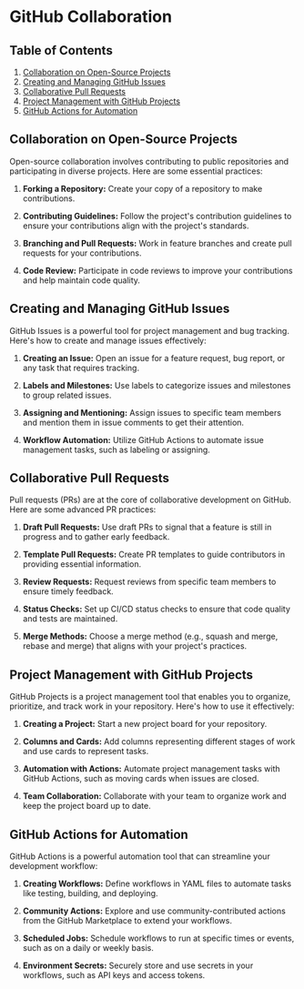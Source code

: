 # GitHub Collaboration

## Table of Contents

1. [Collaboration on Open-Source Projects](#collaboration-on-open-source-projects)
2. [Creating and Managing GitHub Issues](#creating-and-managing-github-issues)
3. [Collaborative Pull Requests](#collaborative-pull-requests)
4. [Project Management with GitHub Projects](#project-management-with-github-projects)
5. [GitHub Actions for Automation](#github-actions-for-automation)

## Collaboration on Open-Source Projects

Open-source collaboration involves contributing to public repositories and participating in diverse projects. Here are some essential practices:

1. **Forking a Repository:** Create your copy of a repository to make contributions.

2. **Contributing Guidelines:** Follow the project's contribution guidelines to ensure your contributions align with the project's standards.

3. **Branching and Pull Requests:** Work in feature branches and create pull requests for your contributions.

4. **Code Review:** Participate in code reviews to improve your contributions and help maintain code quality.

## Creating and Managing GitHub Issues

GitHub Issues is a powerful tool for project management and bug tracking. Here's how to create and manage issues effectively:

1. **Creating an Issue:** Open an issue for a feature request, bug report, or any task that requires tracking.

2. **Labels and Milestones:** Use labels to categorize issues and milestones to group related issues.

3. **Assigning and Mentioning:** Assign issues to specific team members and mention them in issue comments to get their attention.

4. **Workflow Automation:** Utilize GitHub Actions to automate issue management tasks, such as labeling or assigning.

## Collaborative Pull Requests

Pull requests (PRs) are at the core of collaborative development on GitHub. Here are some advanced PR practices:

1. **Draft Pull Requests:** Use draft PRs to signal that a feature is still in progress and to gather early feedback.

2. **Template Pull Requests:** Create PR templates to guide contributors in providing essential information.

3. **Review Requests:** Request reviews from specific team members to ensure timely feedback.

4. **Status Checks:** Set up CI/CD status checks to ensure that code quality and tests are maintained.

5. **Merge Methods:** Choose a merge method (e.g., squash and merge, rebase and merge) that aligns with your project's practices.

## Project Management with GitHub Projects

GitHub Projects is a project management tool that enables you to organize, prioritize, and track work in your repository. Here's how to use it effectively:

1. **Creating a Project:** Start a new project board for your repository.

2. **Columns and Cards:** Add columns representing different stages of work and use cards to represent tasks.

3. **Automation with Actions:** Automate project management tasks with GitHub Actions, such as moving cards when issues are closed.

4. **Team Collaboration:** Collaborate with your team to organize work and keep the project board up to date.

## GitHub Actions for Automation

GitHub Actions is a powerful automation tool that can streamline your development workflow:

1. **Creating Workflows:** Define workflows in YAML files to automate tasks like testing, building, and deploying.

2. **Community Actions:** Explore and use community-contributed actions from the GitHub Marketplace to extend your workflows.

3. **Scheduled Jobs:** Schedule workflows to run at specific times or events, such as on a daily or weekly basis.

4. **Environment Secrets:** Securely store and use secrets in your workflows, such as API keys and access tokens.
